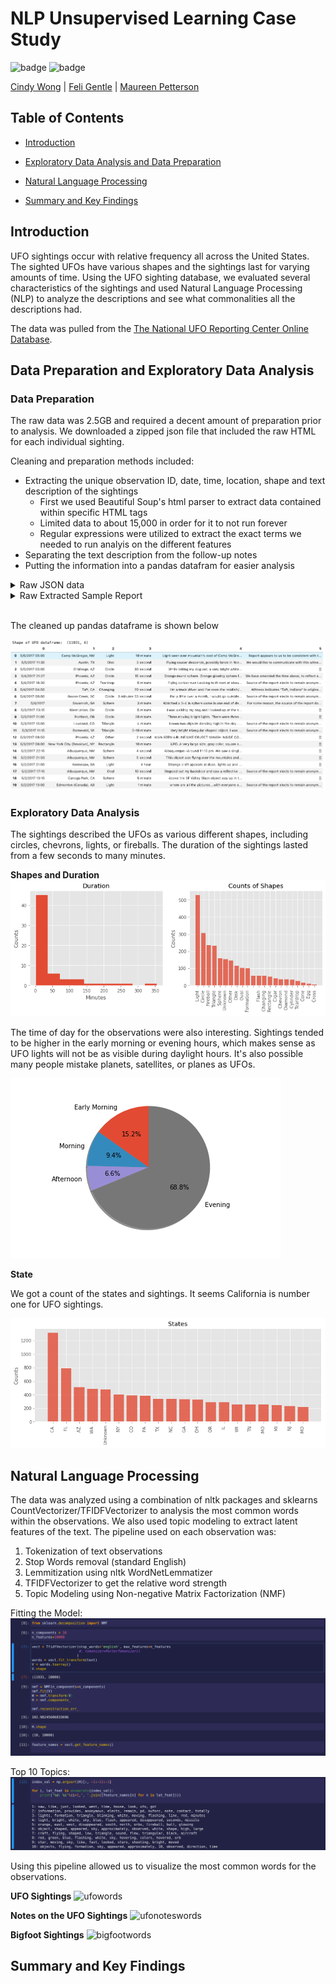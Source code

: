 # NLP Unsupervised Learning Case Study

![badge](https://img.shields.io/badge/last%20modified-may%20%202020-success)
![badge](https://img.shields.io/badge/status-in%20progress-yellow)

<a href="https://github.com/cwong690">Cindy Wong</a> | <a href="https://github.com/oro13">Feli Gentle</a> | <a href="https://github.com/mkpetterson">Maureen Petterson</a>

## Table of Contents

- <a href="https://github.com/mkpetterson/UFO_sightings#Introduction">Introduction</a> 
- <a href="https://github.com/mkpetterson/UFO_sightings#data-preparation-exploratory-data-analysis">Exploratory Data Analysis and Data Preparation</a> 

- <a href="https://github.com/mkpetterson/UFO_sightings#natural-language-processing">Natural Language Processing</a> 
- <a href="https://github.com/mkpetterson/UFO_sightings#summary-and-key-findings">Summary and Key Findings</a>


## Introduction

UFO sightings occur with relative frequency all across the United States. The sighted UFOs have various shapes and the sightings last for varying amounts of time. Using the UFO sighting database, we evaluated several characteristics of the sightings and used Natural Language Processing (NLP) to analyze the descriptions and see what commonalities all the descriptions had. 

The data was pulled from the [The National UFO Reporting Center Online Database](http://www.nuforc.org/webreports.html).  


## Data Preparation and Exploratory Data Analysis

### Data Preparation

The raw data was 2.5GB and required a decent amount of preparation prior to analysis. We downloaded a zipped json file that included the raw HTML for each individual sighting.

Cleaning and preparation methods included:

- Extracting the unique observation ID, date, time, location, shape and text description of the sightings
    - First we used Beautiful Soup's html parser to extract data contained within specific HTML tags
    - Limited data to about 15,000 in order for it to not run forever
    - Regular expressions were utilized to extract the exact terms we needed to run analyis on the different features
- Separating the text description from the follow-up notes
- Putting the information into a pandas datafram for easier analysis

<details>
    <summary>Raw JSON data</summary>
    <img alt="Data" src='images/json_data.png'>
</details>
    
<details>
    <summary>Raw Extracted Sample Report</summary>
    <img alt="Data" src='images/sample_report.png'>
</details>    
    
<br>    
    
The cleaned up pandas dataframe is shown below
    
  <img src='images/initial_df.png'>


### Exploratory Data Analysis

The sightings described the UFOs as various different shapes, including circles, chevrons, lights, or fireballs. The duration of the sightings lasted from a few seconds to many minutes. 


**Shapes and Duration**
<img alt="shapes" src='images/shape_duration.png' style='width: 600px;'>


The time of day for the observations were also interesting. Sightings tended to be higher in the early morning or evening hours, which makes sense as UFO lights will not be as visible during daylight hours. It's also possible many people mistake planets, satellites, or planes as UFOs.  

<img alt="timeofday" src='images/time_of_day.png'>

**State**

We got a count of the states and sightings. It seems California is number one for UFO sightings.

<img alt="state_count" src='images/state_counts.png'>


## Natural Language Processing
The data was analyzed using a combination of nltk packages and sklearns CountVectorizer/TFIDFVectorizer to analysis the most common words within the observations. We also used topic modeling to extract latent features of the text. The pipeline used on each observation was:

1. Tokenization of text observations 
2. Stop Words removal (standard English)
3. Lemmitization using nltk WordNetLemmatizer
4. TFIDFVectorizer to get the relative word strength
5. Topic Modeling using Non-negative Matrix Factorization (NMF)

Fitting the Model:
<img alt="vanilla topics" src='images/vanilla_model.png'>

Top 10 Topics:
<img alt="vanilla topics" src='images/vanilla_topics.png'>





Using this pipeline allowed us to visualize the most common words for the observations. 

<b>UFO Sightings</b>
<img alt="ufowords" src='images/UFO_words.png'>

<b>Notes on the UFO Sightings</b>
<img alt="ufonoteswords" src='images/UFO_notes_words.png'>

<b>Bigfoot Sightings</b>
<img alt="bigfootwords" src='images/bigfoot_words.png'>

## Summary and Key Findings



